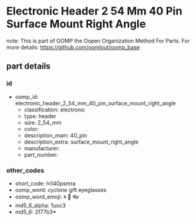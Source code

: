 # Electronic Header 2 54 Mm 40 Pin Surface Mount Right Angle  

note: This is part of OOMP the Oopen Organization Method For Parts. For more details: https://github.com/oomlout/oomp_base

##  part details





### id
* oomp_id: electronic_header_2_54_mm_40_pin_surface_mount_right_angle
  * classification: electronic
  * type: header
  * size: 2_54_mm
  * color: 
  * description_main: 40_pin
  * description_extra: surface_mount_right_angle
  * manufacturer: 
  * part_number: 

### other_codes
* short_code: hi140psmra
* oomp_word: cyclone gift eyeglasses
* oomp_word_emoji: :cyclone: :gift: :eyeglasses:
* md5_6_alpha: 1uoc3
* md5_6: 2f77b3* 